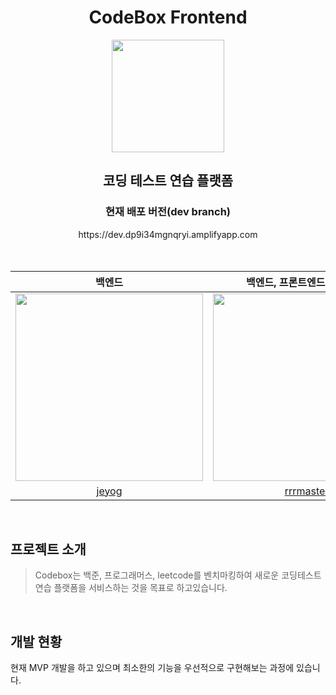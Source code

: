 <div align="center">
    <h1>CodeBox Frontend</h1>   
    <img src="https://user-images.githubusercontent.com/33706043/220110976-5e132e3e-4659-4070-b317-76a17c3ca756.png" width="180px"/>
    <br/>
    <h2>코딩 테스트 연습 플랫폼</h2>
    <h3>현재 배포 버전(dev branch)</h3>
    <div>
    <a src="https://dev.dp9i34mgnqryi.amplifyapp.com/">https://dev.dp9i34mgnqryi.amplifyapp.com</a>
    </div>
</div>
<br/>
<br/>

|                        백엔드                         |               백엔드, 프론트엔드, 채점서버                |                        프론트엔드                        |
| :---------------------------------------------------: | :-------------------------------------------------------: | :------------------------------------------------------: |
| <img src="https://github.com/jeyog.png" width="300"/> | <img src="https://github.com/rrrmaster.png" width="300"/> | <img src="https://github.com/je0ngyun.png" width="300"/> |
|           [jeyog](https://github.com/jeyog)           |         [rrrmaster](https://github.com/rrrmaster)         |         [je0ngyun](https://github.com/je0ngyun)          |

<br/>

## 프로젝트 소개

> Codebox는 백준, 프로그래머스, leetcode를 벤치마킹하여 새로운 코딩테스트 연습 플랫폼을 서비스하는 것을 목표로 하고있습니다.

<br/>

## 개발 현황

현재 MVP 개발을 하고 있으며 최소한의 기능을 우선적으로 구현해보는 과정에 있습니다.
